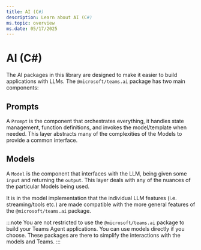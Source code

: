 ```yaml
---
title: AI (C#)
description: Learn about AI (C#)
ms.topic: overview
ms.date: 05/17/2025
---
```


# AI (C#)

The AI packages in this library are designed to make it easier to build applications with LLMs.
The `@microsoft/teams.ai` package has two main components:

## Prompts

A `Prompt` is the component that orchestrates everything, it handles state management,
function definitions, and invokes the model/template when needed. This layer abstracts many of
the complexities of the Models to provide a common interface.

## Models

A `Model` is the component that interfaces with the LLM, being given some `input` and returning the `output`.
This layer deals with any of the nuances of the particular Models being used.

It is in the model implementation that the individual LLM features (i.e. streaming/tools etc.)
are made compatible with the more general features of the `@microsoft/teams.ai` package.

:::note
You are not restricted to use the `@microsoft/teams.ai` package to build your Teams Agent applications. You can use models directly if you choose. These packages are there to simplify the interactions with the models and Teams.
:::